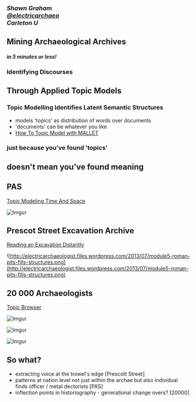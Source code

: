 ### _Shawn Graham <br> [@electricarchaeo](http://twitter.com/electricarchaeo) <br> Carleton U_
## Mining Archaeological Archives
#### _in 5 minutes or less!_


### Identifying Discourses
## Through Applied Topic Models


### Topic Modelling Identifies Latent Semantic Structures
+ models 'topics' as distribution of words over documents
+ 'documents' can be whatever you like
+ [How To Topic Model with MALLET](http://programminghistorian.org/lessons/topic-modeling-and-mallet)


### just because you've found 'topics'
## doesn't mean you've found meaning


## PAS
[Topic Modeling Time And Space](http://digitalarchaeology.msu.edu/dh2013/topic-modeling-time-and-space-archaeological-datasets-as-discourses/)

![Imgur](http://i.imgur.com/yT1tIus.png)


## Prescot Street Excavation Archive

[Reading an Excavation Distantly](http://electricarchaeology.ca/2013/07/09/prescot-street-as-topic-model-or-reading-an-excavation-distantly/)

![http://electricarchaeologist.files.wordpress.com/2013/07/module5-roman-pits-fills-structures.png](http://electricarchaeologist.files.wordpress.com/2013/07/module5-roman-pits-fills-structures.png)


## 20 000 Archaeologists
[Topic Browser](http://graeworks.net/digitalarchae/20000/)

![Imgur](http://i.imgur.com/PPGASS3.png)


![Imgur](http://i.imgur.com/tv8UATa.png)


![Imgur](http://i.imgur.com/xYE7V6A.png)


## So what?
+ extracting voice at the trowel's edge [Prescott Street]
+ patterns at nation level not just within the archae but also individual finds officer / metal dectorists [PAS]
+ inflection points in historiography - generational change overs? [20000]
